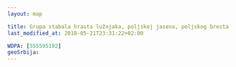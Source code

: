 ```yaml
---
layout: map

title: Grupa stabala hrasta lužnjaka, poljskoj jasena, poljskog bresta i sitnolisne lipe – Ljubičevo
last_modified_at: 2018-05-21T23:31:22+02:00

WDPA: [555595192]
geoSrbija:
---
```

